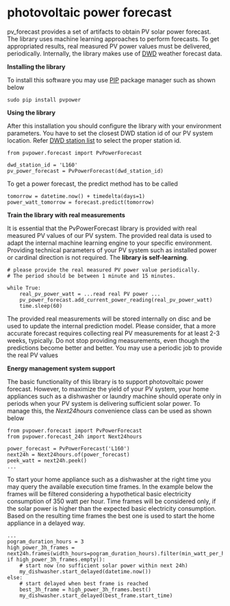 # photovoltaic power forecast

pv_forecast provides a set of artifacts to obtain PV solar power forecast. The library uses machine learning approaches to perform forecasts.
To get appropriated results, real measured PV power values must be delivered, periodically. Internally, the library makes use of [DWD](https://dwd-geoportal.de/products/G_FJM/) weather forecast data.

**Installing the library**

To install this software you may use [PIP](https://realpython.com/what-is-pip/) package manager such as shown below
```
sudo pip install pvpower
```

**Using the library**

After this installation you should configure the library with your environment parameters.
You have to set the closest DWD station id of our PV system location. Refer [DWD station list](https://www.dwd.de/DE/leistungen/met_verfahren_mosmix/mosmix_stationskatalog.cfg?view=nasPublication&nn=16102) to select the proper station id.     
```
from pvpower.forecast import PvPowerForecast

dwd_station_id = 'L160'
pv_power_forecast = PvPowerForecast(dwd_station_id)
```

To get a power forecast, the predict method has to be called
```
tomorrow = datetime.now() + timedelta(days=1)
power_watt_tomorrow = forecast.predict(tomorrow)
```

**Train the library with real measurements**

It is essential that the PvPowerForecast library is provided with real measured PV values of our PV system. 
The provided real data is used to adapt the internal machine learning engine to your specific environment. 
Providing technical parameters of your PV system such as installed power or cardinal direction is not required. 
The **library is self-learning**.

```
# please provide the real measured PV power value periodically. 
# The period should be between 1 minute and 15 minutes.

while True:
    real_pv_power_watt = ...read real PV power ...
    pv_power_forecast.add_current_power_reading(real_pv_power_watt)
    time.sleep(60)
```
The provided real measurements will be stored internally on disc and be used to update the internal prediction model. 
Please consider, that a more accurate forecast requires collecting real PV measurements for at least 2-3 weeks, typically. 
Do not stop providing measurements, even though the predictions become better and better. 
You may use a periodic job to provide the real PV values

**Energy management system support**

The basic functionality of this library is to support photovoltaic power forecast. However, to maximize the yield 
of your PV system, your home appliances such as a dishwasher or laundry machine should operate only in periods when 
your PV system is delivering sufficient solar power. To manage this, the *Next24hours* convenience class can be used as shown below 
```
from pvpower.forecast import PvPowerForecast
from pvpower.forecast_24h import Next24hours

power_forecast = PvPowerForecast('L160')
next24h = Next24hours.of(power_forecast)
peek_watt = next24h.peek()
...
```

To start your home appliance such as a dishwasher at the right time you may query the available execution time frames. 
In the example below the frames will be filtered considering a hypothetical basic electricity consumption of 350 watt per hour. Time frames will be considered only, 
if the solar power is higher than the expected basic electricity consumption. 
Based on the resulting time frames the best one is used to start the home appliance in a delayed way.  
```
...
pogram_duration_hours = 3
high_power_3h_frames = next24h.frames(width_hours=pogram_duration_hours).filter(min_watt_per_hour=350)
if high_power_3h_frames.empty():
    # start now (no sufficient solar power within next 24h)
    my_dishwasher.start_delayed(datetime.now())
else:
    # start delayed when best frame is reached
    best_3h_frame = high_power_3h_frames.best()
    my_dishwasher.start_delayed(best_frame.start_time)
```